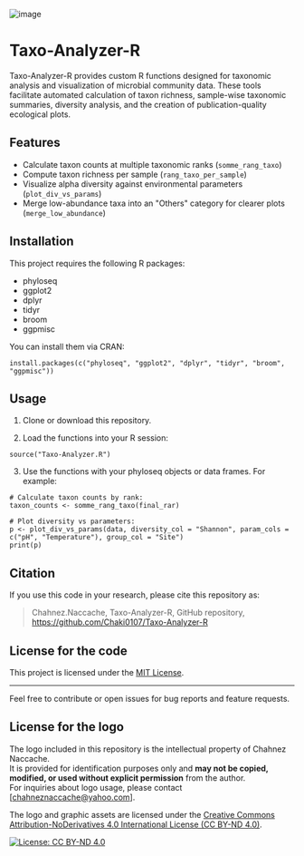 ![image](https://github.com/user-attachments/assets/1080de67-a746-4bc1-9168-d3dedf7d4c7e)


# Taxo-Analyzer-R

Taxo-Analyzer-R provides custom R functions designed for taxonomic analysis and visualization of microbial community data. These tools facilitate automated calculation of taxon richness, sample-wise taxonomic summaries, diversity analysis, and the creation of publication-quality ecological plots.

## Features

- Calculate taxon counts at multiple taxonomic ranks (`somme_rang_taxo`)
- Compute taxon richness per sample (`rang_taxo_per_sample`)
- Visualize alpha diversity against environmental parameters (`plot_div_vs_params`)
- Merge low-abundance taxa into an "Others" category for clearer plots (`merge_low_abundance`)

## Installation

This project requires the following R packages:

- phyloseq
- ggplot2
- dplyr
- tidyr
- broom
- ggpmisc

You can install them via CRAN: 
```
install.packages(c("phyloseq", "ggplot2", "dplyr", "tidyr", "broom", "ggpmisc"))
```
## Usage

1. Clone or download this repository.

2. Load the functions into your R session:

```
source("Taxo-Analyzer.R")
```

3. Use the functions with your phyloseq objects or data frames. For example:

```
# Calculate taxon counts by rank:
taxon_counts <- somme_rang_taxo(final_rar)

# Plot diversity vs parameters:
p <- plot_div_vs_params(data, diversity_col = "Shannon", param_cols = c("pH", "Temperature"), group_col = "Site")
print(p)
```


## Citation

If you use this code in your research, please cite this repository as:

> Chahnez.Naccache, Taxo-Analyzer-R, GitHub repository, https://github.com/Chaki0107/Taxo-Analyzer-R

## License for the code

This project is licensed under the [MIT License](LICENSE).

---

Feel free to contribute or open issues for bug reports and feature requests.

## License for the logo

The logo included in this repository is the intellectual property of Chahnez Naccache.  
It is provided for identification purposes only and **may not be copied, modified, or used without explicit permission** from the author.  
For inquiries about logo usage, please contact [chahneznaccache@yahoo.com].

The logo and graphic assets are licensed under the [Creative Commons Attribution-NoDerivatives 4.0 International License (CC BY-ND 4.0)](LICENSE-LOGO.md).

[![License: CC BY-ND 4.0](https://licensebuttons.net/l/by-nd/4.0/88x31.png)](https://creativecommons.org/licenses/by-nd/4.0/)
